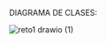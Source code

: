 DIAGRAMA DE CLASES:


![reto1 drawio (1)](https://user-images.githubusercontent.com/110195024/222201614-077793b8-4333-4524-b979-3f3903aa0dae.png)
